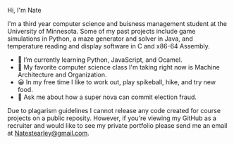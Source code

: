 

Hi, I'm Nate
            
I'm a third year computer science and buisness management student at the University of Minnesota.
Some of my past projects include game simulations in Python, a maze generator and solver in Java,
and temperature reading and display software in C and x86-64 Assembly.

- 🌱 I’m currently learning Python, JavaScript, and Ocamel.
- 🔭 My favorite computer science class I'm taking right now is Machine Architecture and Organization.
- 😀 In my free time I like to work out, play spikeball, hike, and try new food.
- 💬 Ask me about how a super nova can commit election fraud.



Due to plagarism guidelines I cannot release any code created for course projects on a public reposity. However, if you're viewing my GitHub as a recruiter and would like to see my private portfolio please send me an email at Natestearley@gmail.com.
